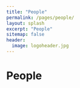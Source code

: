 ```yaml
---
title: "People"
permalink: /pages/people/
layout: splash
excerpt: "People"
sitemap: false
header:
  image: logoheader.jpg
---
```


<h1>People</h1>
